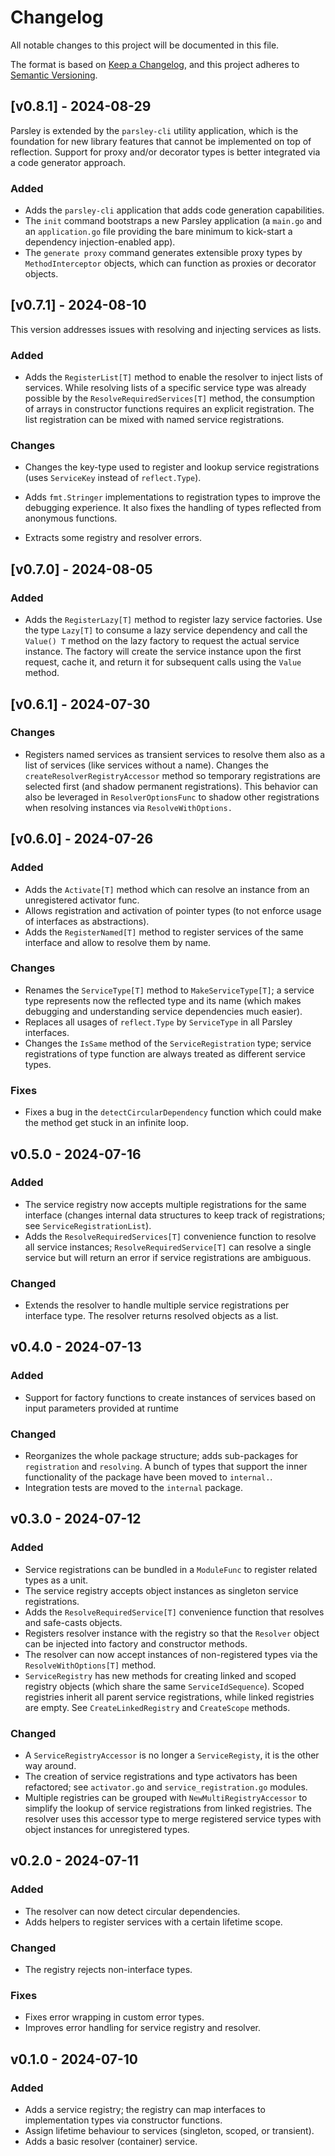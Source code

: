 # Changelog

All notable changes to this project will be documented in this file.

The format is based on [Keep a Changelog](https://keepachangelog.com/en/1.1.0/),
and this project adheres to [Semantic Versioning](https://semver.org/spec/v2.0.0.html).

## [v0.8.1] - 2024-08-29

Parsley is extended by the `parsley-cli` utility application, which is the foundation for new library features that cannot be implemented on top of reflection. Support for proxy and/or decorator types is better integrated via a code generator approach.

### Added

* Adds the `parsley-cli` application that adds code generation capabilities. 
* The `init` command bootstraps a new Parsley application (a `main.go` and an `application.go` file providing the bare minimum to kick-start a dependency injection-enabled app).
* The `generate proxy` command generates extensible proxy types by `MethodInterceptor` objects, which can function as proxies or decorator objects.
  

## [v0.7.1] - 2024-08-10

This version addresses issues with resolving and injecting services as lists.

### Added

* Adds the `RegisterList[T]` method to enable the resolver to inject lists of services. While resolving lists of a specific service type was already possible by the `ResolveRequiredServices[T]` method, the consumption of arrays in constructor functions requires an explicit registration. The list registration can be mixed with named service registrations.

### Changes

* Changes the key-type used to register and lookup service registrations (uses `ServiceKey` instead of `reflect.Type`). 

* Adds `fmt.Stringer` implementations to registration types to improve the debugging experience. It also fixes the handling of types reflected from anonymous functions.

* Extracts some registry and resolver errors.


## [v0.7.0] - 2024-08-05

### Added

* Adds the `RegisterLazy[T]` method to register lazy service factories. Use the type `Lazy[T]` to consume a lazy service dependency and call the `Value() T` method on the lazy factory to request the actual service instance. The factory will create the service instance upon the first request, cache it, and return it for subsequent calls using the `Value` method.

## [v0.6.1] - 2024-07-30

### Changes

* Registers named services as transient services to resolve them also as a list of services (like services without a name). Changes the `createResolverRegistryAccessor` method so temporary registrations are selected first (and shadow permanent registrations). This behavior can also be leveraged in `ResolverOptionsFunc` to shadow other registrations when resolving instances via `ResolveWithOptions.`


## [v0.6.0] - 2024-07-26

### Added 

* Adds the `Activate[T]` method which can resolve an instance from an unregistered activator func.
* Allows registration and activation of pointer types (to not enforce usage of interfaces as abstractions).
* Adds the `RegisterNamed[T]` method to register services of the same interface and allow to resolve them by name.

### Changes

* Renames the `ServiceType[T]` method to `MakeServiceType[T]`; a service type represents now the reflected type and its name (which makes debugging and understanding service dependencies much easier).
* Replaces all usages of `reflect.Type` by `ServiceType` in all Parsley interfaces.
* Changes the `IsSame` method of the `ServiceRegistration` type; service registrations of type function are always treated as different service types.

### Fixes

* Fixes a bug in the `detectCircularDependency` function which could make the method get stuck in an infinite loop.


## v0.5.0 - 2024-07-16

### Added

* The service registry now accepts multiple registrations for the same interface (changes internal data structures to keep track of registrations; see `ServiceRegistrationList`).
* Adds the `ResolveRequiredServices[T]` convenience function to resolve all service instances; `ResolveRequiredService[T]` can resolve a single service but will return an error if service registrations are ambiguous.

### Changed

* Extends the resolver to handle multiple service registrations per interface type. The resolver returns resolved objects as a list. 


## v0.4.0 - 2024-07-13

### Added

* Support for factory functions to create instances of services based on input parameters provided at runtime

### Changed

* Reorganizes the whole package structure; adds sub-packages for `registration` and `resolving`. A bunch of types that support the inner functionality of the package have been moved to `internal.`.
* Integration tests are moved to the `internal` package.


## v0.3.0 - 2024-07-12

### Added

* Service registrations can be bundled in a `ModuleFunc` to register related types as a unit.
* The service registry accepts object instances as singleton service registrations.
* Adds the `ResolveRequiredService[T]` convenience function that resolves and safe-casts objects.
* Registers resolver instance with the registry so that the `Resolver` object can be injected into factory and constructor methods.
* The resolver can now accept instances of non-registered types via the `ResolveWithOptions[T]` method.
* `ServiceRegistry` has new methods for creating linked and scoped registry objects (which share the same `ServiceIdSequence`). Scoped registries inherit all parent service registrations, while linked registries are empty. See `CreateLinkedRegistry` and `CreateScope` methods.
  
### Changed

* A `ServiceRegistryAccessor` is no longer a `ServiceRegisty`, it is the other way around.
* The creation of service registrations and type activators has been refactored; see `activator.go` and `service_registration.go` modules.
* Multiple registries can be grouped with `NewMultiRegistryAccessor` to simplify the lookup of service registrations from linked registries. The resolver uses this accessor type to merge registered service types with object instances for unregistered types.


## v0.2.0 - 2024-07-11

### Added

* The resolver can now detect circular dependencies.
* Adds helpers to register services with a certain lifetime scope.

### Changed

* The registry rejects non-interface types.

### Fixes

* Fixes error wrapping in custom error types.
* Improves error handling for service registry and resolver.


## v0.1.0 - 2024-07-10

### Added

* Adds a service registry; the registry can map interfaces to implementation types via constructor functions.
* Assign lifetime behaviour to services (singleton, scoped, or transient).
* Adds a basic resolver (container) service.
